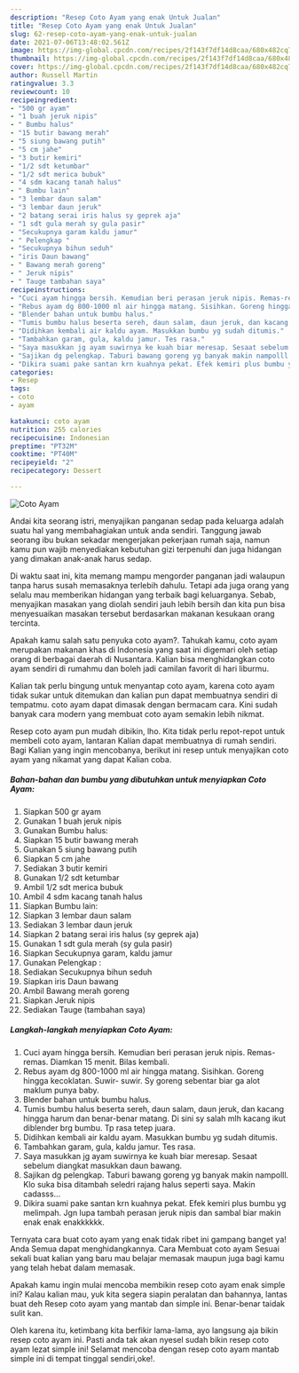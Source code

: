 ```yaml
---
description: "Resep Coto Ayam yang enak Untuk Jualan"
title: "Resep Coto Ayam yang enak Untuk Jualan"
slug: 62-resep-coto-ayam-yang-enak-untuk-jualan
date: 2021-07-06T13:48:02.561Z
image: https://img-global.cpcdn.com/recipes/2f143f7df14d8caa/680x482cq70/coto-ayam-foto-resep-utama.jpg
thumbnail: https://img-global.cpcdn.com/recipes/2f143f7df14d8caa/680x482cq70/coto-ayam-foto-resep-utama.jpg
cover: https://img-global.cpcdn.com/recipes/2f143f7df14d8caa/680x482cq70/coto-ayam-foto-resep-utama.jpg
author: Russell Martin
ratingvalue: 3.3
reviewcount: 10
recipeingredient:
- "500 gr ayam"
- "1 buah jeruk nipis"
- " Bumbu halus"
- "15 butir bawang merah"
- "5 siung bawang putih"
- "5 cm jahe"
- "3 butir kemiri"
- "1/2 sdt ketumbar"
- "1/2 sdt merica bubuk"
- "4 sdm kacang tanah halus"
- " Bumbu lain"
- "3 lembar daun salam"
- "3 lembar daun jeruk"
- "2 batang serai iris halus sy geprek aja"
- "1 sdt gula merah sy gula pasir"
- "Secukupnya garam kaldu jamur"
- " Pelengkap "
- "Secukupnya bihun seduh"
- "iris Daun bawang"
- " Bawang merah goreng"
- " Jeruk nipis"
- " Tauge tambahan saya"
recipeinstructions:
- "Cuci ayam hingga bersih. Kemudian beri perasan jeruk nipis. Remas-remas. Diamkan 15 menit. Bilas kembali."
- "Rebus ayam dg 800-1000 ml air hingga matang. Sisihkan. Goreng hingga kecoklatan. Suwir- suwir. Sy goreng sebentar biar ga alot maklum punya baby."
- "Blender bahan untuk bumbu halus."
- "Tumis bumbu halus beserta sereh, daun salam, daun jeruk, dan kacang hingga harum dan benar-benar matang. Di sini sy salah mlh kacang ikut diblender brg bumbu. Tp rasa tetep juara."
- "Didihkan kembali air kaldu ayam. Masukkan bumbu yg sudah ditumis."
- "Tambahkan garam, gula, kaldu jamur. Tes rasa."
- "Saya masukkan jg ayam suwirnya ke kuah biar meresap. Sesaat sebelum diangkat masukkan daun bawang."
- "Sajikan dg pelengkap. Taburi bawang goreng yg banyak makin nampolll. Klo suka bisa ditambah seledri rajang halus seperti saya. Makin cadasss..."
- "Dikira suami pake santan krn kuahnya pekat. Efek kemiri plus bumbu yg melimpah. Jgn lupa tambah perasan jeruk nipis dan sambal biar makin enak enak enakkkkkk."
categories:
- Resep
tags:
- coto
- ayam

katakunci: coto ayam 
nutrition: 255 calories
recipecuisine: Indonesian
preptime: "PT32M"
cooktime: "PT40M"
recipeyield: "2"
recipecategory: Dessert

---
```



![Coto Ayam](https://img-global.cpcdn.com/recipes/2f143f7df14d8caa/680x482cq70/coto-ayam-foto-resep-utama.jpg)

Andai kita seorang istri, menyajikan panganan sedap pada keluarga adalah suatu hal yang membahagiakan untuk anda sendiri. Tanggung jawab seorang ibu bukan sekadar mengerjakan pekerjaan rumah saja, namun kamu pun wajib menyediakan kebutuhan gizi terpenuhi dan juga hidangan yang dimakan anak-anak harus sedap.

Di waktu  saat ini, kita memang mampu mengorder panganan jadi walaupun tanpa harus susah memasaknya terlebih dahulu. Tetapi ada juga orang yang selalu mau memberikan hidangan yang terbaik bagi keluarganya. Sebab, menyajikan masakan yang diolah sendiri jauh lebih bersih dan kita pun bisa menyesuaikan masakan tersebut berdasarkan makanan kesukaan orang tercinta. 



Apakah kamu salah satu penyuka coto ayam?. Tahukah kamu, coto ayam merupakan makanan khas di Indonesia yang saat ini digemari oleh setiap orang di berbagai daerah di Nusantara. Kalian bisa menghidangkan coto ayam sendiri di rumahmu dan boleh jadi camilan favorit di hari liburmu.

Kalian tak perlu bingung untuk menyantap coto ayam, karena coto ayam tidak sukar untuk ditemukan dan kalian pun dapat membuatnya sendiri di tempatmu. coto ayam dapat dimasak dengan bermacam cara. Kini sudah banyak cara modern yang membuat coto ayam semakin lebih nikmat.

Resep coto ayam pun mudah dibikin, lho. Kita tidak perlu repot-repot untuk membeli coto ayam, lantaran Kalian dapat membuatnya di rumah sendiri. Bagi Kalian yang ingin mencobanya, berikut ini resep untuk menyajikan coto ayam yang nikamat yang dapat Kalian coba.

<!--inarticleads1-->

##### Bahan-bahan dan bumbu yang dibutuhkan untuk menyiapkan Coto Ayam:

1. Siapkan 500 gr ayam
1. Gunakan 1 buah jeruk nipis
1. Gunakan  Bumbu halus:
1. Siapkan 15 butir bawang merah
1. Gunakan 5 siung bawang putih
1. Siapkan 5 cm jahe
1. Sediakan 3 butir kemiri
1. Gunakan 1/2 sdt ketumbar
1. Ambil 1/2 sdt merica bubuk
1. Ambil 4 sdm kacang tanah halus
1. Siapkan  Bumbu lain:
1. Siapkan 3 lembar daun salam
1. Sediakan 3 lembar daun jeruk
1. Siapkan 2 batang serai iris halus (sy geprek aja)
1. Gunakan 1 sdt gula merah (sy gula pasir)
1. Siapkan Secukupnya garam, kaldu jamur
1. Gunakan  Pelengkap :
1. Sediakan Secukupnya bihun seduh
1. Siapkan iris Daun bawang
1. Ambil  Bawang merah goreng
1. Siapkan  Jeruk nipis
1. Sediakan  Tauge (tambahan saya)




<!--inarticleads2-->

##### Langkah-langkah menyiapkan Coto Ayam:

1. Cuci ayam hingga bersih. Kemudian beri perasan jeruk nipis. Remas-remas. Diamkan 15 menit. Bilas kembali.
1. Rebus ayam dg 800-1000 ml air hingga matang. Sisihkan. Goreng hingga kecoklatan. Suwir- suwir. Sy goreng sebentar biar ga alot maklum punya baby.
1. Blender bahan untuk bumbu halus.
1. Tumis bumbu halus beserta sereh, daun salam, daun jeruk, dan kacang hingga harum dan benar-benar matang. Di sini sy salah mlh kacang ikut diblender brg bumbu. Tp rasa tetep juara.
1. Didihkan kembali air kaldu ayam. Masukkan bumbu yg sudah ditumis.
1. Tambahkan garam, gula, kaldu jamur. Tes rasa.
1. Saya masukkan jg ayam suwirnya ke kuah biar meresap. Sesaat sebelum diangkat masukkan daun bawang.
1. Sajikan dg pelengkap. Taburi bawang goreng yg banyak makin nampolll. Klo suka bisa ditambah seledri rajang halus seperti saya. Makin cadasss...
1. Dikira suami pake santan krn kuahnya pekat. Efek kemiri plus bumbu yg melimpah. Jgn lupa tambah perasan jeruk nipis dan sambal biar makin enak enak enakkkkkk.




Ternyata cara buat coto ayam yang enak tidak ribet ini gampang banget ya! Anda Semua dapat menghidangkannya. Cara Membuat coto ayam Sesuai sekali buat kalian yang baru mau belajar memasak maupun juga bagi kamu yang telah hebat dalam memasak.

Apakah kamu ingin mulai mencoba membikin resep coto ayam enak simple ini? Kalau kalian mau, yuk kita segera siapin peralatan dan bahannya, lantas buat deh Resep coto ayam yang mantab dan simple ini. Benar-benar taidak sulit kan. 

Oleh karena itu, ketimbang kita berfikir lama-lama, ayo langsung aja bikin resep coto ayam ini. Pasti anda tak akan nyesel sudah bikin resep coto ayam lezat simple ini! Selamat mencoba dengan resep coto ayam mantab simple ini di tempat tinggal sendiri,oke!.

